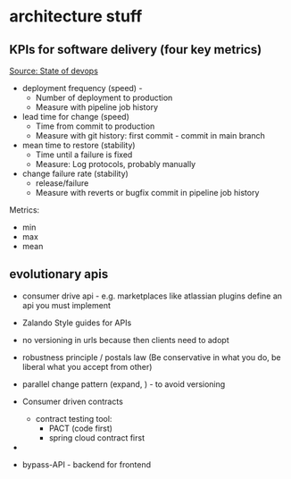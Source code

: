 # architecture stuff

## KPIs for software delivery (four key metrics)

[Source: State of devops](https://services.google.com/fh/files/misc/state-of-devops-2019.pdf)

- deployment frequency (speed) - 
  - Number of deployment to production
  - Measure with pipeline job history
- lead time for change (speed) 
  - Time from commit to production
  - Measure with git history: first commit - commit in main branch
- mean time to restore (stability) 
  - Time until a failure is fixed
  - Measure: Log protocols, probably manually
- change failure rate (stability) 
  - release/failure
  - Measure with reverts or bugfix commit in pipeline job history  


Metrics:
  - min
  - max
  - mean


## evolutionary apis

- consumer drive api - e.g. marketplaces like atlassian plugins define an api you must implement
  
- Zalando Style guides for APIs
- no versioning in urls because then clients need to adopt
- robustness principle / postals law (Be conservative in what you do, be liberal what you accept from other)
- parallel change pattern (expand, ) - to avoid versioning

- Consumer driven contracts 
  - contract testing tool: 
    - PACT (code first)
    - spring cloud contract first

- 
- bypass-API - backend for frontend
